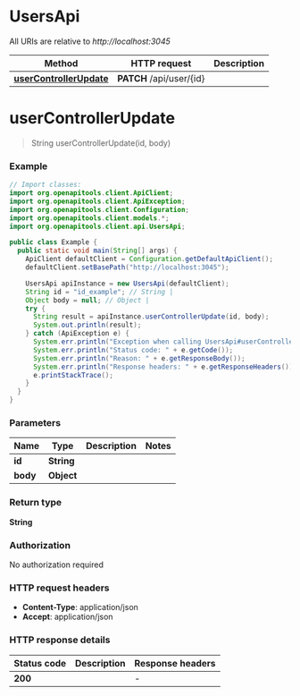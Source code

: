 # UsersApi

All URIs are relative to *http://localhost:3045*

Method | HTTP request | Description
------------- | ------------- | -------------
[**userControllerUpdate**](UsersApi.md#userControllerUpdate) | **PATCH** /api/user/{id} | 


<a name="userControllerUpdate"></a>
# **userControllerUpdate**
> String userControllerUpdate(id, body)



### Example
```java
// Import classes:
import org.openapitools.client.ApiClient;
import org.openapitools.client.ApiException;
import org.openapitools.client.Configuration;
import org.openapitools.client.models.*;
import org.openapitools.client.api.UsersApi;

public class Example {
  public static void main(String[] args) {
    ApiClient defaultClient = Configuration.getDefaultApiClient();
    defaultClient.setBasePath("http://localhost:3045");

    UsersApi apiInstance = new UsersApi(defaultClient);
    String id = "id_example"; // String | 
    Object body = null; // Object | 
    try {
      String result = apiInstance.userControllerUpdate(id, body);
      System.out.println(result);
    } catch (ApiException e) {
      System.err.println("Exception when calling UsersApi#userControllerUpdate");
      System.err.println("Status code: " + e.getCode());
      System.err.println("Reason: " + e.getResponseBody());
      System.err.println("Response headers: " + e.getResponseHeaders());
      e.printStackTrace();
    }
  }
}
```

### Parameters

Name | Type | Description  | Notes
------------- | ------------- | ------------- | -------------
 **id** | **String**|  |
 **body** | **Object**|  |

### Return type

**String**

### Authorization

No authorization required

### HTTP request headers

 - **Content-Type**: application/json
 - **Accept**: application/json

### HTTP response details
| Status code | Description | Response headers |
|-------------|-------------|------------------|
**200** |  |  -  |

